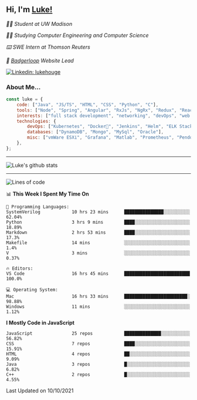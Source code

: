 <h2> Hi, I'm <a href="https://www.lukehouge.com">Luke!</a></h2>

<p><em>👨‍🎓 Student at UW Madison</em></p>
<p><em>🧑‍💻 Studying Computer Engineering and Computer Science</em></p>
<p><em>⌨️ SWE Intern at Thomson Reuters</em></p>
<p><em>🚆  <a href="https://badgerloop.com">Badgerloop</a> Website Lead</em></p>


[![Linkedin: lukehouge](https://img.shields.io/badge/-lukehouge-blue?style=flat-square&logo=Linkedin&logoColor=white&link=https://www.linkedin.com/in/lukehouge/)](https://www.linkedin.com/in/lukehouge/)

### About Me...  

```javascript
const luke = {
    code: ["Java", "JS/TS", "HTML", "CSS", "Python", "C"],
    tools: ["Node", "Spring", "Angular", "RxJs", "NgRx", "Redux", "React", "Electron", "Gradle"],
    interests: ["full stack development", "networking", "devOps", "web dev", "photography"],
    technologies: {
        devOps: ["Kubernetes", "Docker🐳", "Jenkins", "Helm", "ELK Stack"],
        databases: ["DynamoDB", "Mongo", "MySql", "Oracle"],
        misc: ["vmWare ESXi", "Grafana", "Matlab", "Prometheus", "Pendo", "Rancher", "Cisco"]
    },
};
```
---

![Luke's github stats](https://github-readme-stats.vercel.app/api?username=lukehouge&show_icons=true&theme=dracula)

---

<!--START_SECTION:waka-->
![Lines of code](https://img.shields.io/badge/From%20Hello%20World%20I%27ve%20Written-2.1%20million%20lines%20of%20code-blue)

📊 **This Week I Spent My Time On** 

```text
💬 Programming Languages: 
SystemVerilog            10 hrs 23 mins      ███████████████░░░░░░░░░░   62.04% 
Python                   3 hrs 9 mins        ████░░░░░░░░░░░░░░░░░░░░░   18.89% 
Markdown                 2 hrs 53 mins       ████░░░░░░░░░░░░░░░░░░░░░   17.3% 
Makefile                 14 mins             ░░░░░░░░░░░░░░░░░░░░░░░░░   1.4% 
V                        3 mins              ░░░░░░░░░░░░░░░░░░░░░░░░░   0.37%

🔥 Editors: 
VS Code                  16 hrs 45 mins      █████████████████████████   100.0%

💻 Operating System: 
Mac                      16 hrs 33 mins      ████████████████████████░   98.88% 
Windows                  11 mins             ░░░░░░░░░░░░░░░░░░░░░░░░░   1.12%

```

**I Mostly Code in JavaScript** 

```text
JavaScript               25 repos            ██████████████░░░░░░░░░░░   56.82% 
CSS                      7 repos             ████░░░░░░░░░░░░░░░░░░░░░   15.91% 
HTML                     4 repos             ██░░░░░░░░░░░░░░░░░░░░░░░   9.09% 
Java                     3 repos             █░░░░░░░░░░░░░░░░░░░░░░░░   6.82% 
C++                      2 repos             █░░░░░░░░░░░░░░░░░░░░░░░░   4.55%

```



 Last Updated on 10/10/2021
<!--END_SECTION:waka-->
